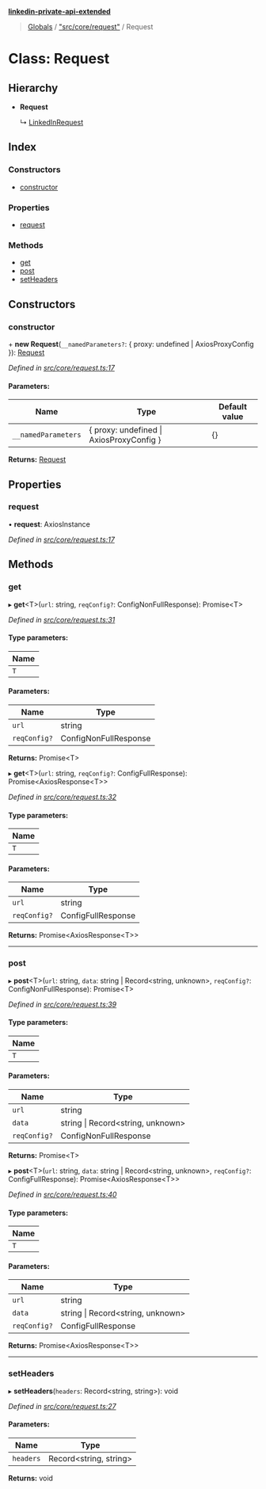 **[linkedin-private-api-extended](../README.md)**

> [Globals](../globals.md) / ["src/core/request"](../modules/_src_core_request_.md) / Request

# Class: Request

## Hierarchy

* **Request**

  ↳ [LinkedInRequest](_src_core_linkedin_request_.linkedinrequest.md)

## Index

### Constructors

* [constructor](_src_core_request_.request.md#constructor)

### Properties

* [request](_src_core_request_.request.md#request)

### Methods

* [get](_src_core_request_.request.md#get)
* [post](_src_core_request_.request.md#post)
* [setHeaders](_src_core_request_.request.md#setheaders)

## Constructors

### constructor

\+ **new Request**(`__namedParameters?`: { proxy: undefined \| AxiosProxyConfig  }): [Request](_src_core_request_.request.md)

*Defined in [src/core/request.ts:17](https://github.com/khanhtranngoccva/linkedin-private-api/blob/86b0130/src/core/request.ts#L17)*

#### Parameters:

Name | Type | Default value |
------ | ------ | ------ |
`__namedParameters` | { proxy: undefined \| AxiosProxyConfig  } | {} |

**Returns:** [Request](_src_core_request_.request.md)

## Properties

### request

•  **request**: AxiosInstance

*Defined in [src/core/request.ts:17](https://github.com/khanhtranngoccva/linkedin-private-api/blob/86b0130/src/core/request.ts#L17)*

## Methods

### get

▸ **get**<T\>(`url`: string, `reqConfig?`: ConfigNonFullResponse): Promise<T\>

*Defined in [src/core/request.ts:31](https://github.com/khanhtranngoccva/linkedin-private-api/blob/86b0130/src/core/request.ts#L31)*

#### Type parameters:

Name |
------ |
`T` |

#### Parameters:

Name | Type |
------ | ------ |
`url` | string |
`reqConfig?` | ConfigNonFullResponse |

**Returns:** Promise<T\>

▸ **get**<T\>(`url`: string, `reqConfig?`: ConfigFullResponse): Promise<AxiosResponse<T\>\>

*Defined in [src/core/request.ts:32](https://github.com/khanhtranngoccva/linkedin-private-api/blob/86b0130/src/core/request.ts#L32)*

#### Type parameters:

Name |
------ |
`T` |

#### Parameters:

Name | Type |
------ | ------ |
`url` | string |
`reqConfig?` | ConfigFullResponse |

**Returns:** Promise<AxiosResponse<T\>\>

___

### post

▸ **post**<T\>(`url`: string, `data`: string \| Record<string, unknown\>, `reqConfig?`: ConfigNonFullResponse): Promise<T\>

*Defined in [src/core/request.ts:39](https://github.com/khanhtranngoccva/linkedin-private-api/blob/86b0130/src/core/request.ts#L39)*

#### Type parameters:

Name |
------ |
`T` |

#### Parameters:

Name | Type |
------ | ------ |
`url` | string |
`data` | string \| Record<string, unknown\> |
`reqConfig?` | ConfigNonFullResponse |

**Returns:** Promise<T\>

▸ **post**<T\>(`url`: string, `data`: string \| Record<string, unknown\>, `reqConfig?`: ConfigFullResponse): Promise<AxiosResponse<T\>\>

*Defined in [src/core/request.ts:40](https://github.com/khanhtranngoccva/linkedin-private-api/blob/86b0130/src/core/request.ts#L40)*

#### Type parameters:

Name |
------ |
`T` |

#### Parameters:

Name | Type |
------ | ------ |
`url` | string |
`data` | string \| Record<string, unknown\> |
`reqConfig?` | ConfigFullResponse |

**Returns:** Promise<AxiosResponse<T\>\>

___

### setHeaders

▸ **setHeaders**(`headers`: Record<string, string\>): void

*Defined in [src/core/request.ts:27](https://github.com/khanhtranngoccva/linkedin-private-api/blob/86b0130/src/core/request.ts#L27)*

#### Parameters:

Name | Type |
------ | ------ |
`headers` | Record<string, string\> |

**Returns:** void
